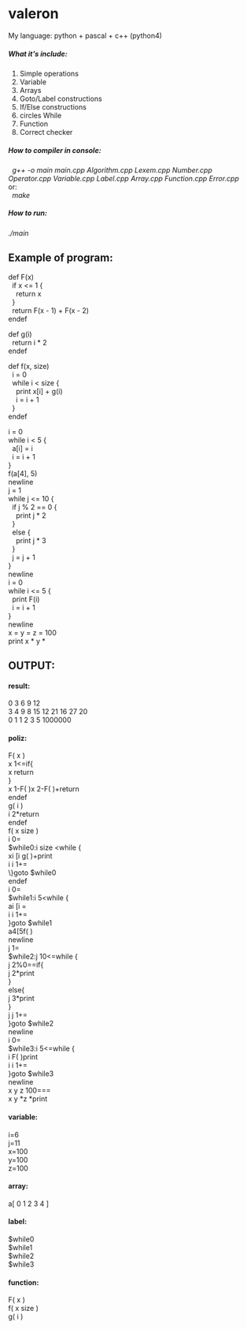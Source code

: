 # valeron
My language: python + pascal + c++ (python4)  
   
##### What it's include:  
1) Simple operations  
2) Variable  
3) Arrays  
4) Goto/Label constructions  
5) If/Else constructions  
6) circles While
7) Function
8) Correct checker  

##### How to compiler in console:    
&nbsp;&nbsp;*g++ -o main main.cpp Algorithm.cpp Lexem.cpp Number.cpp Operator.cpp Variable.cpp Label.cpp Array.cpp Function.cpp Error.cpp*  
or:  
&nbsp;&nbsp;*make*  

##### How to run:   
*./main*  

## Example of program:

def F(x)  
&nbsp;&nbsp;if x <= 1 \{  
&nbsp;&nbsp;&nbsp;&nbsp;return x  
&nbsp;&nbsp;\}  
&nbsp;&nbsp;return F(x - 1) + F(x - 2)  
endef  

def g(i)  
&nbsp;&nbsp;return i * 2  
endef

def f(x, size)  
&nbsp;&nbsp;i = 0  
&nbsp;&nbsp;while i < size \{  
&nbsp;&nbsp;&nbsp;&nbsp;print x[i] + g(i)  
&nbsp;&nbsp;&nbsp;&nbsp;i = i + 1  
&nbsp;&nbsp;\}  
endef

i = 0  
while i < 5 \{  
&nbsp;&nbsp;a[i] = i  
&nbsp;&nbsp;i = i + 1  
\}  
f(a[4], 5)  
newline  
j = 1  
while j <= 10 \{  
&nbsp;&nbsp;if j % 2 == 0 \{  
&nbsp;&nbsp;&nbsp;&nbsp;print j * 2  
&nbsp;&nbsp;\}  
&nbsp;&nbsp;else \{  
&nbsp;&nbsp;&nbsp;&nbsp;print j * 3  
&nbsp;&nbsp;\}  
&nbsp;&nbsp;j = j + 1  
\}  
newline  
i = 0  
while i <= 5 \{  
&nbsp;&nbsp;print F(i)  
&nbsp;&nbsp;i = i + 1  
\}  
newline  
x = y = z = 100  
print x * y *   

## OUTPUT:  
#### result:  
0 3 6 9 12  
3 4 9 8 15 12 21 16 27 20  
0 1 1 2 3 5 
1000000  

#### poliz:  
F( x )  
x 1<=if\{  
x return   
\}  
x 1-F( )x 2-F( )+return  
endef  
g( i )  
i 2\*return   
endef  
f( x size )  
i 0=  
$while0:i size \<while \{  
xi \[i g( )+print   
i i 1+=  
\\}goto $while0  
endef  
i 0=  
\$while1:i 5<while \{  
ai \[i =  
i i 1+=  
\}goto \$while1  
a4\[5f( )  
newline  
j 1=  
\$while2:j 10<=while \{  
j 2%0==if\{   
j 2\*print   
\}  
else\{  
j 3\*print   
\}  
j j 1+=  
\}goto \$while2  
newline   
i 0=  
\$while3:i 5<=while \{  
i F( )print   
i i 1+=  
\}goto \$while3   
newline   
x y z 100===  
x y \*z \*print   

#### variable:  
i=6  
j=11  
x=100  
y=100  
z=100  

#### array:
a\[ 0 1 2 3 4 \]  

#### label:    
\$while0  
\$while1  
\$while2  
\$while3  

#### function:  
F( x )  
f( x size )  
g( i )  

